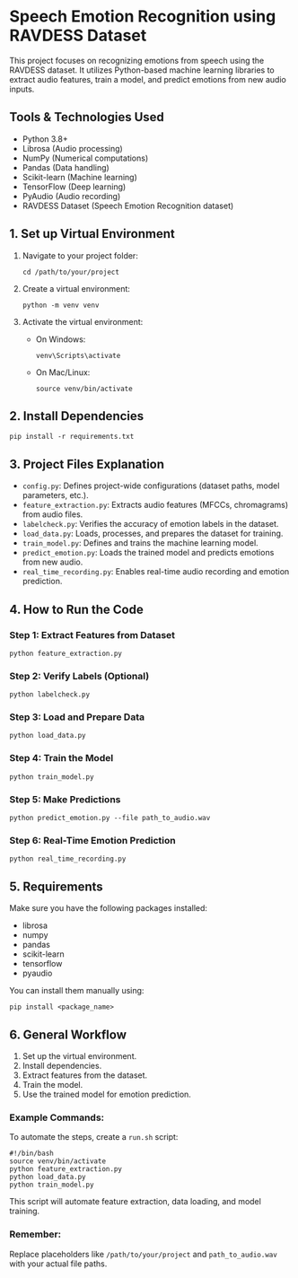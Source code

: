 <!DOCTYPE html>
<html>
<head>
</head>
<body>

<h1>Speech Emotion Recognition using RAVDESS Dataset</h1>

<p>This project focuses on recognizing emotions from speech using the RAVDESS dataset. It utilizes Python-based machine learning libraries to extract audio features, train a model, and predict emotions from new audio inputs.</p>

<h2>Tools & Technologies Used</h2>

<ul>
<li>Python 3.8+</li>
<li>Librosa (Audio processing)</li>
<li>NumPy (Numerical computations)</li>
<li>Pandas (Data handling)</li>
<li>Scikit-learn (Machine learning)</li>
<li>TensorFlow (Deep learning)</li>
<li>PyAudio (Audio recording)</li>
<li>RAVDESS Dataset (Speech Emotion Recognition dataset)</li>
</ul>

<h2>1. Set up Virtual Environment</h2>

<ol>
<li>
<p>Navigate to your project folder:</p>

<pre><code>cd /path/to/your/project
</code></pre>
</li>
<li>
<p>Create a virtual environment:</p>

<pre><code>python -m venv venv
</code></pre>
</li>
<li>
<p>Activate the virtual environment:</p>

<ul>
<li>On Windows:

<pre><code>venv\Scripts\activate
</code></pre>
</li>
<li>On Mac/Linux:

<pre><code>source venv/bin/activate
</code></pre>
</li>
</ul>
</li>
</ol>

<h2>2. Install Dependencies</h2>

<pre><code>pip install -r requirements.txt
</code></pre>

<h2>3. Project Files Explanation</h2>

<ul>
<li><code>config.py</code>:  Defines project-wide configurations (dataset paths, model parameters, etc.).</li>
<li><code>feature_extraction.py</code>: Extracts audio features (MFCCs, chromagrams) from audio files.</li>
<li><code>labelcheck.py</code>:  Verifies the accuracy of emotion labels in the dataset.</li>
<li><code>load_data.py</code>: Loads, processes, and prepares the dataset for training.</li>
<li><code>train_model.py</code>:  Defines and trains the machine learning model.</li>
<li><code>predict_emotion.py</code>:  Loads the trained model and predicts emotions from new audio.</li>
<li><code>real_time_recording.py</code>:  Enables real-time audio recording and emotion prediction.</li>
</ul>

<h2>4. How to Run the Code</h2>

<h3>Step 1: Extract Features from Dataset</h3>

<pre><code>python feature_extraction.py
</code></pre>

<h3>Step 2: Verify Labels (Optional)</h3>

<pre><code>python labelcheck.py
</code></pre>

<h3>Step 3: Load and Prepare Data</h3>

<pre><code>python load_data.py
</code></pre>

<h3>Step 4: Train the Model</h3>

<pre><code>python train_model.py
</code></pre>

<h3>Step 5: Make Predictions</h3>

<pre><code>python predict_emotion.py --file path_to_audio.wav
</code></pre>

<h3>Step 6: Real-Time Emotion Prediction</h3>

<pre><code>python real_time_recording.py
</code></pre>

<h2>5. Requirements</h2>

<p>Make sure you have the following packages installed:</p>

<ul>
<li>librosa</li>
<li>numpy</li>
<li>pandas</li>
<li>scikit-learn</li>
<li>tensorflow</li>
<li>pyaudio</li>
</ul>

<p>You can install them manually using:</p>

<pre><code>pip install &lt;package_name&gt;
</code></pre>

<h2>6. General Workflow</h2>

<ol>
<li>Set up the virtual environment.</li>
<li>Install dependencies.</li>
<li>Extract features from the dataset.</li>
<li>Train the model.</li>
<li>Use the trained model for emotion prediction.</li>
</ol>

<h3>Example Commands:</h3>

<p>To automate the steps, create a <code>run.sh</code> script:</p>

<pre><code>#!/bin/bash
source venv/bin/activate
python feature_extraction.py
python load_data.py
python train_model.py
</code></pre>

<p>This script will automate feature extraction, data loading, and model training.</p>

<h3>Remember:</h3>

<p>Replace placeholders like <code>/path/to/your/project</code> and <code>path_to_audio.wav</code> with your actual file paths.</p>

</body>
</html>
